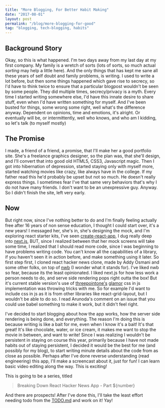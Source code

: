```yaml
---
title: "More Blogging, For Better Habit Making"
date: "2017-08-01"
layout: post
permalink: "/blog/more-blogging-for-good"
tag: "blogging, tech-blogging, habits"
---
```


## Background Story

Okay, so this is what happened. I'm two days away from my last day at my first company. My family is a wretch of sorts (lots of sorts, so much actual _sorting_ may help a little here). And the only things that has kept me sane all these years of self doubt and family problems, is writing. I used to write a lot before, but then some things happened which gave rise to secrecy, so I'd have to think twice to ensure that a particular blogpost wouldn't be seen by some people. They did multiple times, secrecy/privacy is a myth. Every time I started writing somewhere else, I'd have this innate desire to share stuff, even when I'd have written something for myself. And I've been busted for things, some wrong some right, well what's the difference anyway. Dependent on opinions, time and emotions, it's alright. Or eventually will be, or intermittently, well who knows, and who am I kidding, so let's talk (to myself mostly)

## The Promise

I made, a friend of a friend, a promise, that I'll make her a good portfolio site. She's a freelance graphics designer, so the plan was, that she'll design, and I'll convert that into good old HTML5, CSS3, Javascript magic. Then I got into hibernation of depression, started staying only with myself more, started watching movies like crazy, like always have in the college. If my father read this he'd probably be upset but not so much. He doesn't really express things. I sometimes fear I've that same very behaviors that's why I do not have many friends. I don't want to be an unexpressive guy. Anyway. So I didn't finish the site, left very early.

## Now

But right now, since I've nothing better to do and I'm finally feeling actually free after 16 years of non sense education, I thought I could start over, it's a new years! I messaged her, she's in, she's designing the mock, and I'm exploring react starter kits, I've seen [create-react-app](https://github.com/facebookincubator/create-react-app), I dug really deep into [next.js](https://github.com/zeit/next.js/), BUT, since I realized between that her mock screens will take some time, I realized that I should read more code, since I was beginning to have problems writing code. You can't know all the capabilities of a library, if you haven't seen it in action before, and make something using it later. So first step first, I cloned react hacker news clone, made by Addy Osmani and some other folks, on top of [nwb](https://github.com/insin/nwb) (I wonder what it stands for). I've liked nwb so fear, because its the least opinionated. I liked next.js for how less work a person needs to do, and serve side rendering pops right outta the box! But it's current stable version's use of [threepointone's](https://twitter.com/threepointone) [glamor](https://github.com/threepointone/glamor) css in js implementation was throwing tricks with me. So for example I'd want to include css in js as it is from other libraries like react-grid-layout, but I wouldn't be able to do so. I read Arunoda's comment on an issue that you could use babel something to make it work, but it didn't feel right.

I've decided to start blogging about how the app works, how the server side rendering is being done, and everything. The reason I'm doing this is because writing is like a bait for me, even when I know it's a bait! It's that great! It's like chocolate, water, or ice cream, it makes me want to stop the movie in between, and want to write! Since I was realizing I wouldn't be persistent in staying on course this year, primarily because I have not made habits out of staying persistent, I decided it would be the best for me (and possibly for my blog), to start writing minute details about the code from as close as possible. Perhaps after I've done reverse understanding (read engineering) this app, I'll make a screencast about it, just for fun! I can learn basic video editing along the way. This is exciting!

This is going to be a series, titled

> Breaking Down React Hacker News App - Part ${number}

And there are prospects! After I've done this, I'll take the least effort needing todo from the [TODO.md](https://github.com/insin/react-hn/blob/master/TODO.md) and work on it! Yay!
